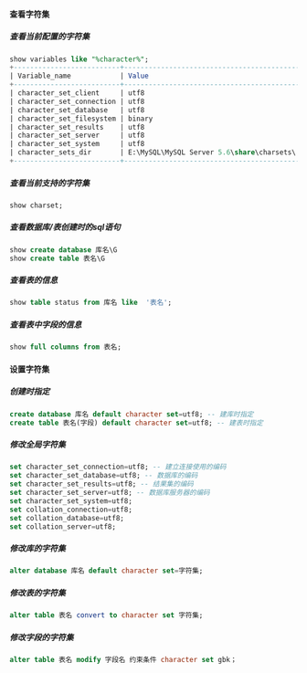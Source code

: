 #### 查看字符集

##### 查看当前配置的字符集

```sql
show variables like "%character%";
+--------------------------+-------------------------------------------+
| Variable_name            | Value                                     |
+--------------------------+-------------------------------------------+
| character_set_client     | utf8                                      |
| character_set_connection | utf8                                      |
| character_set_database   | utf8                                      |
| character_set_filesystem | binary                                    |
| character_set_results    | utf8                                      |
| character_set_server     | utf8                                      |
| character_set_system     | utf8                                      |
| character_sets_dir       | E:\MySQL\MySQL Server 5.6\share\charsets\ |
+--------------------------+-------------------------------------------+
```

##### 查看当前支持的字符集

```sql
show charset;
```

##### 查看数据库/表创建时的sql语句

```sql
show create database 库名\G
show create table 表名\G
```

##### 查看表的信息

```sql
show table status from 库名 like  '表名';
```

##### 查看表中字段的信息

```sql
show full columns from 表名;
```

#### 设置字符集

##### 创建时指定

```sql
create database 库名 default character set=utf8; -- 建库时指定
create table 表名(字段) default character set=utf8; -- 建表时指定
```

##### 修改全局字符集

```sql
set character_set_connection=utf8; -- 建立连接使用的编码
set character_set_database=utf8; -- 数据库的编码
set character_set_results=utf8; -- 结果集的编码
set character_set_server=utf8; -- 数据库服务器的编码
set character_set_system=utf8;
set collation_connection=utf8;
set collation_database=utf8;
set collation_server=utf8;
```

##### 修改库的字符集

```sql
alter database 库名 default character set=字符集;
```

##### 修改表的字符集

```sql
alter table 表名 convert to character set 字符集;
```

##### 修改字段的字符集

```sql
alter table 表名 modify 字段名 约束条件 character set gbk；
```




